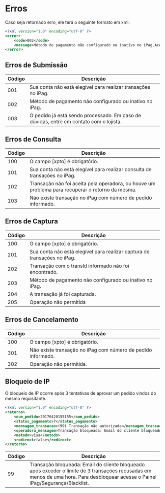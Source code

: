 # Erros
Caso seja retornado erro, ele terá o seguinte formato em xml:

```xml
<?xml version="1.0" encoding="utf-8" ?>
<error>
    <code>002</code>
    <message>Método de pagamento não configurado ou inativo no iPag.Acesse o Painel para verificar.</message>
</error>
```

## Erros de Submissão

Código | Descrição
------|------
001 | Sua conta não está elegível para realizar transações no iPag.
002 | Método de pagamento não configurado ou inativo no iPag.
003 | O pedido já está sendo processado. Em caso de dúvidas, entre em contato com o lojista.


## Erros de Consulta

Código | Descrição
------|------
100 | O campo [xpto] é obrigatório.
101 | Sua conta não está elegível para realizar consulta de transações no iPag.
102 | Transação não foi aceita pela operadora, ou houve um problema para recuperar o retorno da mesma.
103 | Não existe transação no iPag com número de pedido informado.

## Erros de Captura

Código | Descrição
------|------
100 | O campo [xpto] é obrigatório.
201 | Sua conta não está elegível para realizar captura de transações no iPag.
202 | Transação com o transId informado não foi encontrado.
203 | Método de pagamento não configurado ou inativo no iPag.
204 | A transação já foi capturada.
205 | Operação não permitida

## Erros de Cancelamento

Código | Descrição
------|------
100 | O campo [xpto] é obrigatório.
301 | Não existe transação no iPag com número de pedido informado.
302 | Operação não permitida.


## Bloqueio de IP

O bloqueio de IP ocorre após 3 tentativas de aprovar um pedido vindos do mesmo requisitante.

```xml
<?xml version="1.0" encoding="utf-8" ?>
<retorno>
    <num_pedido>20170420155155</num_pedido>
    <status_pagamento>7</status_pagamento>
    <mensagem_transacao>(99) Transação não autorizada</mensagem_transacao>
    <operadora_mensagem>Transação bloqueada: Email do cliente bloqueado após exceder o limite de 3 transações recusadas em menos de uma hora. Para desbloquear acesse o Painel iPag/Segurança/Blacklist.</operadora_mensagem>
    <metodo>visa</metodo>
    <redirect>false</redirect>
</retorno>
```

Código | Descrição
-------|----------
99 | Transação bloqueada: Email do cliente bloqueado após exceder o limite de 3 transações recusadas em menos de uma hora. Para desbloquear acesse o Painel iPag/Segurança/Blacklist.
